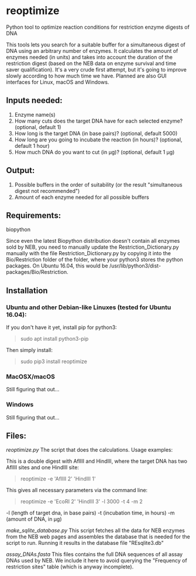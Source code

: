 # reoptimize
Python tool to optimize reaction conditions for restriction enzyme digests of DNA

This tools lets you search for a suitable buffer for a simultaneous digest of DNA
using  an arbitrary number of enzymes. It calculates the amount of enzymes
needed (in units) and takes into account the duration of the restriction digest
(based on the NEB data on enzyme survival and time saver qualification). It's a
very crude first attempt, but it's going to improve slowly according to how much time
we have. Planned are also GUI interfaces for Linux, macOS and Windows.

## Inputs needed:

1. Enzyme name(s)
2. How many cuts does the target DNA have for each selected enzyme? (optional, default 1)
3. How long is the target DNA (in base pairs)? (optional, default 5000)
4. How long are you going to incubate the reaction (in hours)? (optional, default 1 hour)
5. How much DNA do you want to cut (in µg)? (optional, default 1 µg)

## Output:

1. Possible buffers in the order of suitability (or the result "simultaneous digest not recommended")
2. Amount of each enzyme needed for all possible buffers


## Requirements:
biopython

Since even the latest Biopython distribution doesn't contain all enzymes sold by NEB,
you need to manually update the Restriction_Dictionary.py manually with the file
Restriction_Dictionary.py by copying it into the Bio/Restriction folder of the
folder, where your python3 stores the python packages. On Ubuntu 16.04, this
would be /usr/lib/python3/dist-packages/Bio/Restriction.


## Installation

### Ubuntu and other Debian-like Linuxes (tested for Ubuntu 16.04):

If you don't have it yet, install pip for python3:
>sudo apt install python3-pip

Then simply install:
>sudo pip3 install reoptimize

### MacOSX/macOS

Still figuring that out...

### Windows

Still figuring that out...


## Files:

*reoptimize.py*
The script that does the calculations. Usage examples:

This is a double digest with AflIII and HindIII, where the target DNA
has two AflIII sites and one HindIII site:  

>reoptimize -e 'AflIII 2' 'HindIII 1'

This gives all necessary parameters via the command line:

>reoptimize -e 'EcoRI 2' 'HindIII 3' -l 3000 -t 4 -m 2

-l (length of target dna, in base pairs)
-t (incubation time, in hours)
-m (amount of DNA, in µg)


*make_sqlite_database.py*
This script fetches all the data for NEB enzymes from the NEB web pages and
assembles the database that is needed for the script to run. Running it
results in the database file "REsqlite3.db"

*assay_DNAs.fasta*
This files contains the full DNA sequences of all assay DNAs used by NEB. We
include it here to avoid querying the "Frequency of restriction sites" table
(which is anyway incomplete).
